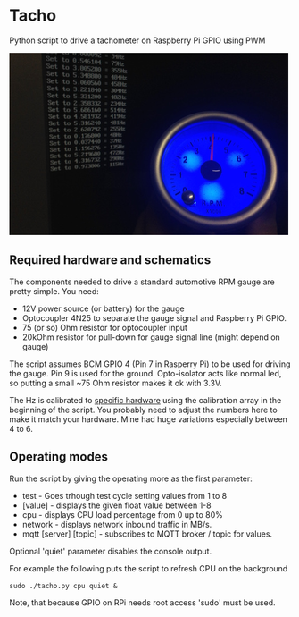 # Tacho
Python script to drive a tachometer on Raspberry Pi GPIO using PWM

![Screenshot](/tacho-network.jpg?raw=true "Network traffic MB/s")


## Required hardware and schematics

 The components needed to drive a standard automotive RPM gauge are
 pretty simple. You need:

   - 12V power source (or battery) for the gauge
   - Optocoupler 4N25 to separate the gauge signal and Raspberry Pi GPIO.
   - 75 (or so) Ohm resistor for optocoupler input
   - 20kOhm resistor for pull-down for gauge signal line (might depend on gauge)

The script assumes BCM GPIO 4 (Pin 7 in Rasperry Pi) to be used for
driving the gauge. Pin 9 is used for the ground. Opto-isolator acts like
normal led, so putting a small ~75 Ohm resistor makes it ok with 3.3V.

The Hz is calibrated to [specific hardware](http://biltema.se/sv/Bil---MC/Bil-tillbehor/Bil-el/Instrument/Varvraknare-32251/) using the calibration array in the beginning of the script. You probably need to adjust the numbers 
here to make it match your hardware. Mine had huge variations especially between 4 to 6.

## Operating modes


Run the script by giving the operating more as the first parameter:

- test - Goes trhough test cycle setting values from 1 to 8
- [value] - displays the given float value between 1-8
- cpu - displays CPU load percentage from 0 up to 80%
- network - displays network inbound traffic in MB/s.
- mqtt [server] [topic] - subscribes to MQTT broker / topic for values.

Optional 'quiet' parameter disables the console output.

For example the following puts the script to refresh CPU on the background

    sudo ./tacho.py cpu quiet &

Note, that because GPIO on RPi needs root access 'sudo' must be used.
